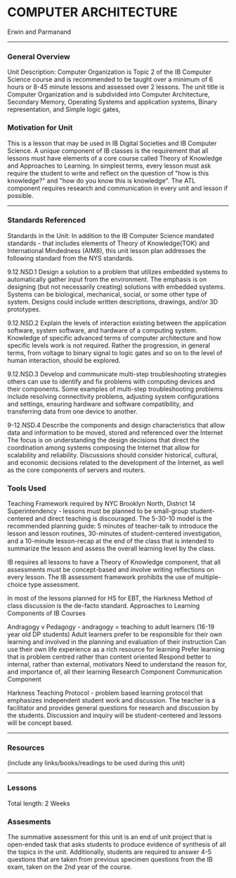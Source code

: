 # COMPUTER ARCHITECTURE
Erwin and Parmanand

-----

### General Overview
Unit Description: Computer Organization is Topic 2 of the IB Computer Science course and is recommended to be taught over a minimum of 6 hours or 8-45 minute lessons and assessed over 2 lessons. The unit title is Computer Organization and is subdivided into Computer Architecture, Secondary Memory, Operating Systems and application systems, Binary representation, and Simple logic gates,

### Motivation for Unit
This is a lesson that may be used in IB Digital Societies and IB Computer Science.
A unique component of IB classes is the requirement that all lessons must have elements of a core course called Theory of Knowledge and Approaches to Learning.
In simplest terms, every lesson must ask require the student to write and reflect on the question of "how is this knowledge?" and "how do you know this is knowledge". The ATL component requires research and communication in every unit and lesson if possible.


---

### Standards Referenced
Standards in the Unit: In addition to the IB Computer Science mandated standards - that includes elements of Theory of Knowledge(TOK) and International Mindedness (AIM8), this unit lesson plan addresses the following standard from the NYS standards.

9.12.NSD.1 Design a solution to a problem that utilizes embedded systems to automatically gather input from the environment. The emphasis is on designing (but not necessarily creating) solutions with embedded systems. Systems can be biological, mechanical, social, or some other type of system. Designs could include written descriptions, drawings, and/or 3D prototypes. 

9.12.NSD.2  Explain the levels of interaction existing between the application software, system software, and hardware of a computing system. Knowledge of specific advanced terms of computer architecture and how specific levels work is not required. Rather the progression, in general terms, from voltage to binary signal to logic gates and so on to the level of human interaction, should be explored. 

9.12.NSD.3 Develop and communicate multi-step troubleshooting strategies others can use to identify and fix problems with computing devices and their components. Some examples of multi-step troubleshooting problems include resolving connectivity problems, adjusting system configurations and settings, ensuring hardware and software compatibility, and transferring data from one device to another. 

9-12.NSD.4 Describe the components and design characteristics that allow data and information to be moved, stored and referenced over the Internet The focus is on understanding the design decisions that direct the coordination among systems composing the Internet that allow for scalability and reliability. Discussions should consider historical, cultural, and economic decisions related to the development of the Internet, as well as the core components of servers and routers.


### Tools Used

Teaching Framework required by NYC Brooklyn North, District 14 Superintendency - lessons must be planned to be small-group student-centered and direct teaching is discouraged. The 5-30-10 model is the recommended planning guide: 5 minutes of teacher-talk to introduce the lesson and lesson routines, 30-minutes of student-centered investigation, and a 10-minute lesson-recap at the end of the class that is intended to summarize the lesson and assess the overall learning level by the class. 

IB requires all lessons to have a Theory of Knowledge component, that all assessments must be concept-based and  involve writing reflections on every lesson. The IB assessment framework prohibits the use of multiple-choice type assessment.

In most of the lessons planned for HS for EBT, the Harkness Method of class discussion is the de-facto standard.
Approaches to Learning Components of IB Courses

Andragogy v Pedagogy - andragogy = teaching to adult learners (16-19 year old DP students)
Adult learners prefer to be responsible for their own learning and involved in the planning and evaluation of their instruction
Can use their own life experience as a rich resource for learning
Prefer learning that is problem centred rather than content oriented
Respond better to internal, rather than external, motivators
Need to understand the reason for, and importance of, all their learning
Research Component
Communication Component

Harkness Teaching Protocol - problem based learning protocol that emphasizes independent student work and discussion. The teacher is a facilitator and provides general questions for research and discussion by the students. Discussion and inquiry will be student-centered and lessons will be concept based.



---

### Resources
(include any links/books/readings to be used during this unit)

---

### Lessons
Total length: 2 Weeks


### Assesments
The summative assessment for this unit is an end of unit project that is open-ended task that asks students to produce evidence of synthesis of all the topics in the unit. 
Additionally, students are required to answer 4-5 questions that are taken from previous specimen questions from the IB exam, taken on the 2nd year of the course.

